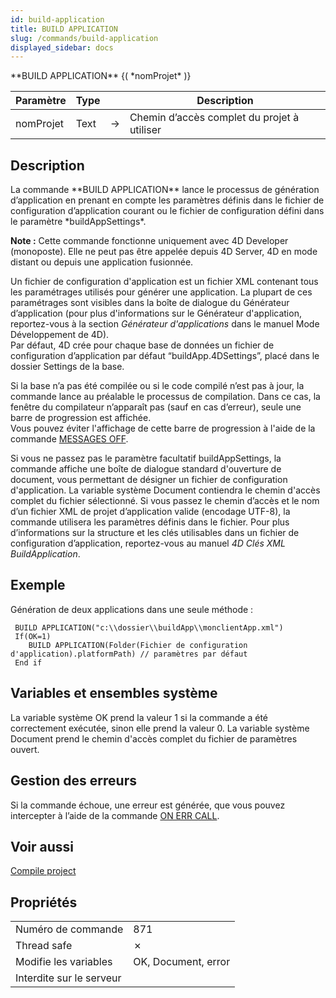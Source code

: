 ```yaml
---
id: build-application
title: BUILD APPLICATION
slug: /commands/build-application
displayed_sidebar: docs
---
```


<!--REF #_command_.BUILD APPLICATION.Syntax-->**BUILD APPLICATION** {( *nomProjet* )}<!-- END REF-->
<!--REF #_command_.BUILD APPLICATION.Params-->
| Paramètre | Type |  | Description |
| --- | --- | --- | --- |
| nomProjet | Text | &#8594;  | Chemin d’accès complet du projet à utiliser |

<!-- END REF-->

## Description 

<!--REF #_command_.BUILD APPLICATION.Summary-->La commande **BUILD APPLICATION** lance le processus de génération d’application en prenant en compte les paramètres définis dans le fichier de configuration d’application courant ou le fichier de configuration défini dans le paramètre *buildAppSettings*.<!-- END REF-->

**Note :** Cette commande fonctionne uniquement avec 4D Developer (monoposte). Elle ne peut pas être appelée depuis 4D Server, 4D en mode distant ou depuis une application fusionnée.

Un fichier de configuration d'application est un fichier XML contenant tous les paramétrages utilisés pour générer une application. La plupart de ces paramétrages sont visibles dans la boîte de dialogue du Générateur d’application (pour plus d'informations sur le Générateur d'application, reportez-vous à la section *Générateur d'applications* dans le manuel Mode Développement de 4D).   
Par défaut, 4D crée pour chaque base de données un fichier de configuration d’application par défaut “buildApp.4DSettings”, placé dans le dossier Settings de la base.

Si la base n’a pas été compilée ou si le code compilé n’est pas à jour, la commande lance au préalable le processus de compilation. Dans ce cas, la fenêtre du compilateur n’apparaît pas (sauf en cas d’erreur), seule une barre de progression est affichée.   
Vous pouvez éviter l'affichage de cette barre de progression à l'aide de la commande [MESSAGES OFF](messages-off.md).

Si vous ne passez pas le paramètre facultatif buildAppSettings, la commande affiche une boîte de dialogue standard d'ouverture de document, vous permettant de désigner un fichier de configuration d'application. La variable système Document contiendra le chemin d'accès complet du fichier sélectionné. Si vous passez le chemin d’accès et le nom d’un fichier XML de projet d’application valide (encodage UTF-8), la commande utilisera les paramètres définis dans le fichier. Pour plus d’informations sur la structure et les clés utilisables dans un fichier de configuration d’application, reportez-vous au manuel *4D Clés XML BuildApplication*.

## Exemple 

Génération de deux applications dans une seule méthode :

```4d
 BUILD APPLICATION("c:\\dossier\\buildApp\\monclientApp.xml")
 If(OK=1)
    BUILD APPLICATION(Folder(Fichier de configuration d'application).platformPath) // paramètres par défaut
 End if
```

## Variables et ensembles système 

La variable système OK prend la valeur 1 si la commande a été correctement exécutée, sinon elle prend la valeur 0\. La variable système Document prend le chemin d'accès complet du fichier de paramètres ouvert.

## Gestion des erreurs 

Si la commande échoue, une erreur est générée, que vous pouvez intercepter à l’aide de la commande [ON ERR CALL](on-err-call.md).

## Voir aussi 

[Compile project](../commands/compile-project.md)  

## Propriétés

|  |  |
| --- | --- |
| Numéro de commande | 871 |
| Thread safe | &cross; |
| Modifie les variables | OK, Document, error |
| Interdite sur le serveur ||


